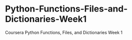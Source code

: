 # Python-Functions-Files-and-Dictionaries-Week1
Coursera Python Functions, Files, and Dictionaries Week 1
